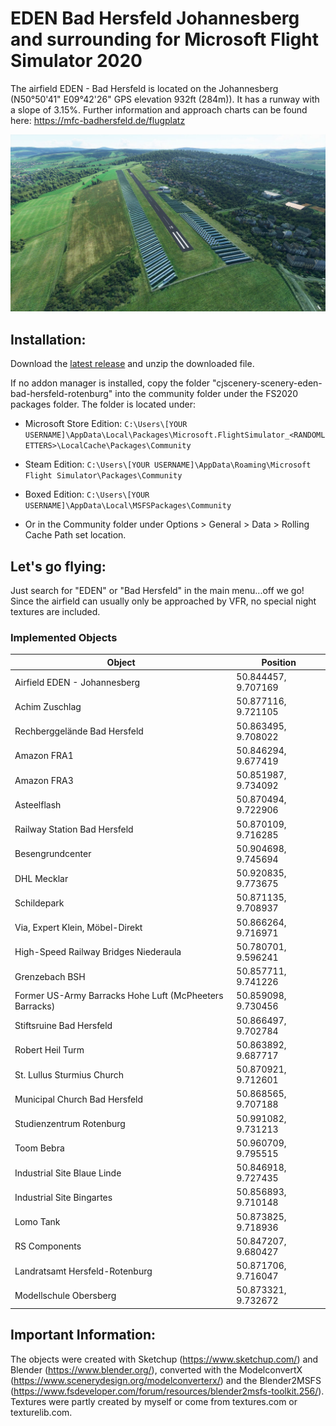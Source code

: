 # EDEN Bad Hersfeld Johannesberg and surrounding for Microsoft Flight Simulator 2020

The airfield EDEN - Bad Hersfeld is located on the Johannesberg (N50°50'41" E09°42'26" GPS elevation 932ft (284m)). It has a runway with a slope of 3.15%. Further information and approach charts can be found here: 
https://mfc-badhersfeld.de/flugplatz

![EDEN - Bad Hersfeld](https://raw.githubusercontent.com/christophjurczyk/MSFS2020_EDEN_Bad_Hersfeld_Scenery/master/screenshots/1.jpg)

## Installation:
Download the [latest release](https://github.com/christophjurczyk/MSFS2020_EDEN_Bad_Hersfeld_Scenery/releases) and unzip the downloaded file.

If no addon manager is installed, copy the folder "cjscenery-scenery-eden-bad-hersfeld-rotenburg" into the community folder under the FS2020 packages folder. The folder is located under:
- Microsoft Store Edition:
`C:\Users\[YOUR USERNAME]\AppData\Local\Packages\Microsoft.FlightSimulator_<RANDOMLETTERS>\LocalCache\Packages\Community`

- Steam Edition:
`C:\Users\[YOUR USERNAME]\AppData\Roaming\Microsoft Flight Simulator\Packages\Community`

- Boxed Edition:
`C:\Users\[YOUR USERNAME]\AppData\Local\MSFSPackages\Community`

- Or in the Community folder under Options > General > Data > Rolling Cache Path set location.

## Let's go flying:
Just search for "EDEN" or "Bad Hersfeld" in the main menu...off we go! Since the airfield can usually only be approached by VFR, no special night textures are included.

### Implemented Objects
Object | Position |
--- | --- |
Airfield EDEN - Johannesberg | 50.844457, 9.707169 |
Achim Zuschlag | 50.877116, 9.721105|
Rechberggelände Bad Hersfeld | 50.863495, 9.708022 |
Amazon FRA1 | 50.846294, 9.677419 |
Amazon FRA3 | 50.851987, 9.734092 |
Asteelflash | 50.870494, 9.722906 |
Railway Station Bad Hersfeld | 50.870109, 9.716285 |
Besengrundcenter | 50.904698, 9.745694 |
DHL Mecklar | 50.920835, 9.773675 |
Schildepark | 50.871135, 9.708937 |
Via, Expert Klein, Möbel-Direkt | 50.866264, 9.716971 |
High-Speed Railway Bridges Niederaula | 50.780701, 9.596241 |
Grenzebach BSH | 50.857711, 9.741226 | 
Former US-Army Barracks Hohe Luft (McPheeters Barracks) | 50.859098, 9.730456 |
Stiftsruine Bad Hersfeld | 50.866497, 9.702784 |
Robert Heil Turm | 50.863892, 9.687717 |
St. Lullus Sturmius Church | 50.870921, 9.712601 |
Municipal Church Bad Hersfeld | 50.868565, 9.707188 |
Studienzentrum Rotenburg | 50.991082, 9.731213 |
Toom Bebra | 50.960709, 9.795515 |
Industrial Site Blaue Linde | 50.846918, 9.727435 |
Industrial Site Bingartes | 50.856893, 9.710148 |
Lomo Tank | 50.873825, 9.718936 |
RS Components | 50.847207, 9.680427 |
Landratsamt Hersfeld-Rotenburg | 50.871706, 9.716047 |
Modellschule Obersberg | 50.873321, 9.732672 |

## Important Information:
The objects were created with Sketchup (https://www.sketchup.com/) and Blender (https://www.blender.org/), converted with the ModelconvertX (https://www.scenerydesign.org/modelconverterx/) and the Blender2MSFS (https://www.fsdeveloper.com/forum/resources/blender2msfs-toolkit.256/). Textures were partly created by myself or come from textures.com or texturelib.com.

